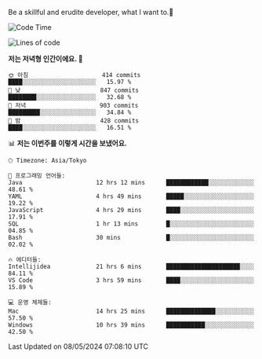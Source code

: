 Be a skillful and erudite developer, what I want to.👶

<!--START_SECTION:waka-->
![Code Time](http://img.shields.io/badge/Code%20Time-781%20hrs-blue)

![Lines of code](https://img.shields.io/badge/%EC%A0%80%EB%8A%94%20%EC%97%AC%ED%83%9C%EA%B9%8C%EC%A7%80%20-1.7%20million%20%EC%A4%84%EC%9D%98%20%EC%BD%94%EB%93%9C%EB%A5%BC%20%EC%9E%91%EC%84%B1%ED%96%88%EC%96%B4%EC%9A%94.-blue)

**저는 저녁형 인간이에요. 🦉** 

```text
🌞 아침                     414 commits         ████░░░░░░░░░░░░░░░░░░░░░   15.97 % 
🌆 낮　                     847 commits         ████████░░░░░░░░░░░░░░░░░   32.68 % 
🌃 저녁                     903 commits         █████████░░░░░░░░░░░░░░░░   34.84 % 
🌙 밤　                     428 commits         ████░░░░░░░░░░░░░░░░░░░░░   16.51 % 
```


📊 **저는 이번주를 이렇게 시간을 보냈어요.** 

```text
🕑︎ Timezone: Asia/Tokyo

💬 프로그래밍 언어들: 
Java                     12 hrs 12 mins      ████████████░░░░░░░░░░░░░   48.61 % 
YAML                     4 hrs 49 mins       █████░░░░░░░░░░░░░░░░░░░░   19.22 % 
JavaScript               4 hrs 29 mins       ████░░░░░░░░░░░░░░░░░░░░░   17.91 % 
SQL                      1 hr 13 mins        █░░░░░░░░░░░░░░░░░░░░░░░░   04.85 % 
Bash                     30 mins             █░░░░░░░░░░░░░░░░░░░░░░░░   02.02 % 

🔥 에디터들: 
Intellijidea             21 hrs 6 mins       █████████████████████░░░░   84.11 % 
VS Code                  3 hrs 59 mins       ████░░░░░░░░░░░░░░░░░░░░░   15.89 % 

💻 운영 체제들: 
Mac                      14 hrs 25 mins      ██████████████░░░░░░░░░░░   57.50 % 
Windows                  10 hrs 39 mins      ███████████░░░░░░░░░░░░░░   42.50 % 
```


 Last Updated on 08/05/2024 07:08:10 UTC
<!--END_SECTION:waka-->
